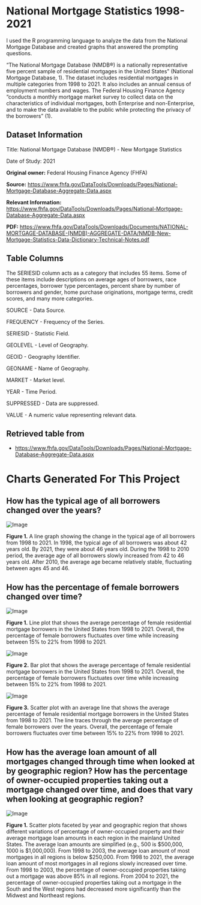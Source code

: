 # National Mortgage Statistics 1998-2021
I used the R programming language to analyze the data from the National Mortgage Database and created graphs that answered the prompting questions.

“The National Mortgage Database (NMDB®) is a nationally representative five percent sample of residential mortgages in the United States” (National Mortgage Database, 1). The dataset includes residential mortgages in multiple categories from 1998 to 2021. It also includes an annual census of employment numbers and wages. The Federal Housing Finance Agency “conducts a monthly mortgage market survey to collect data on the characteristics of individual mortgages, both Enterprise and non-Enterprise, and to make the data available to the public while protecting the privacy of the borrowers” (1).

## Dataset Information

Title: National Mortgage Database (NMDB®) - New Mortgage Statistics

Date of Study: 2021

**Original owner:** Federal Housing Finance Agency (FHFA)

**Source:** https://www.fhfa.gov/DataTools/Downloads/Pages/National-Mortgage-Database-Aggregate-Data.aspx

**Relevant Information:** https://www.fhfa.gov/DataTools/Downloads/Pages/National-Mortgage-Database-Aggregate-Data.aspx

**PDF:** https://www.fhfa.gov/DataTools/Downloads/Documents/NATIONAL-MORTGAGE-DATABASE-(NMDB)-AGGREGATE-DATA/NMDB-New-Mortgage-Statistics-Data-Dictionary-Technical-Notes.pdf

## Table Columns
The SERIESID column acts as a category that includes 55 items. Some of these items include descriptions on average ages of borrowers, race percentages, borrower type percentages, percent share by number of borrowers and gender, home purchase originations, mortgage terms, credit scores, and many more categories.

SOURCE - Data Source.

FREQUENCY - Frequency of the Series.

SERIESID - Statistic Field.

GEOLEVEL - Level of Geography.

GEOID - Geography Identifier.

GEONAME - Name of Geography.

MARKET - Market level.

YEAR - Time Period.

SUPPRESSED - Data are suppressed.

VALUE - A numeric value representing relevant data.

## Retrieved table from
- https://www.fhfa.gov/DataTools/Downloads/Pages/National-Mortgage-Database-Aggregate-Data.aspx

# Charts Generated For This Project

## How has the typical age of all borrowers changed over the years?
![Image](https://github.com/SMarbella/New-Mortgage-Statistics-1998-2021/blob/main/Images/Typical%20Age%20of%20All%20Borrowers%20Over%20the%20Years.png)

**Figure 1.** A line graph showing the change in the typical age of all borrowers from 1998 to 2021. In 1998, the typical age of all borrowers was about 42 years old. By 2021, they were about 46 years old. During the 1998 to 2010 period, the average age of all borrowers slowly increased from 42 to 46 years old. After 2010, the average age became relatively stable, fluctuating between ages 45 and 46.

## How has the percentage of female borrowers changed over time?
![Image](https://github.com/SMarbella/New-Mortgage-Statistics-1998-2021/blob/main/Images/Female%20Borrowers%201.png)

**Figure 1.** Line plot that shows the average percentage of female residential mortgage borrowers in the United States from 1998 to 2021. Overall, the percentage of female borrowers fluctuates over time while increasing between 15% to 22% from 1998 to 2021.

![Image](https://github.com/SMarbella/New-Mortgage-Statistics-1998-2021/blob/main/Images/Female%20Borrowers%202.png)

**Figure 2.** Bar plot that shows the average percentage of female residential mortgage borrowers in the United States from 1998 to 2021. Overall, the percentage of female borrowers fluctuates over time while increasing between 15% to 22% from 1998 to 2021.

![Image](https://github.com/SMarbella/New-Mortgage-Statistics-1998-2021/blob/main/Images/Female%20Borrowers%203.png)

**Figure 3.** Scatter plot with an average line that shows the average percentage of female residential mortgage borrowers in the United States from 1998 to 2021. The line traces through the average percentage of female borrowers over the years. Overall, the percentage of female borrowers fluctuates over time between 15% to 22% from 1998 to 2021.

## How has the average loan amount of all mortgages changed through time when looked at by geographic region? How has the percentage of owner-occupied properties taking out a mortgage changed over time, and does that vary when looking at geographic region?
![Image](https://github.com/SMarbella/New-Mortgage-Statistics-1998-2021/blob/main/Images/facetted%20by%20year.png)

**Figure 1.** Scatter plots faceted by year and geographic region that shows different variations of percentage of owner-occupied property and their average mortgage loan amounts in each region in the mainland United States. The average loan amounts are simplified (e.g., 500 is $500,000, 1000 is $1,000,000). From 1998 to 2003, the average loan amount of most mortgages in all regions is below $250,000. From 1998 to 2021, the average loan amount of most mortgages in all regions slowly increased over time. From 1998 to 2003, the percentage of owner-occupied properties taking out a mortgage was above 85% in all regions. From 2004 to 2021, the percentage of owner-occupied properties taking out a mortgage in the South and the West regions had decreased more significantly than the Midwest and Northeast regions.
